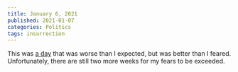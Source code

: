 ```yaml
---
title: January 6, 2021
published: 2021-01-07
categories: Politics
tags: insurrection
---
```


This was [a day](https://www.nytimes.com/2021/01/07/us/politics/protests-trump.html)
that was worse than I expected, but was better than I feared.
Unfortunately, there are still two more weeks for my fears to be exceeded.
